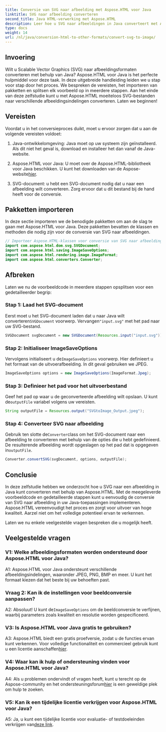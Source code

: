 ```yaml
---
title: Conversie van SVG naar afbeelding met Aspose.HTML voor Java
linktitle: SVG naar afbeelding converteren
second_title: Java HTML-verwerking met Aspose.HTML
description: Leer hoe u SVG naar afbeeldingen in Java converteert met Aspose.HTML. Uitgebreide gids voor uitvoer van hoge kwaliteit.
type: docs
weight: 14
url: /nl/java/conversion-html-to-other-formats/convert-svg-to-image/
---
```

## Invoering

Wilt u Scalable Vector Graphics (SVG) naar afbeeldingsformaten converteren met behulp van Java? Aspose.HTML voor Java is het perfecte hulpmiddel voor deze taak. In deze uitgebreide handleiding leiden we u stap voor stap door het proces. We bespreken de vereisten, het importeren van pakketten en splitsen elk voorbeeld op in meerdere stappen. Aan het einde van deze zelfstudie kunt u met Aspose.HTML moeiteloos SVG-bestanden naar verschillende afbeeldingsindelingen converteren. Laten we beginnen!

## Vereisten

Voordat u in het conversieproces duikt, moet u ervoor zorgen dat u aan de volgende vereisten voldoet:

1. Java-ontwikkelomgeving: Java moet op uw systeem zijn geïnstalleerd. Als dit niet het geval is, download en installeer het dan vanaf de Java-website.

2.  Aspose.HTML voor Java: U moet over de Aspose.HTML-bibliotheek voor Java beschikken. U kunt het downloaden van de Aspose-website[hier](https://releases.aspose.com/html/java/).

3. SVG-document: u hebt een SVG-document nodig dat u naar een afbeelding wilt converteren. Zorg ervoor dat u dit bestand bij de hand heeft voor de conversie.

## Pakketten importeren

In deze sectie importeren we de benodigde pakketten om aan de slag te gaan met Aspose.HTML voor Java. Deze pakketten bevatten de klassen en methoden die nodig zijn voor de conversie van SVG naar afbeeldingen.

```java
// Importeer Aspose.HTML-klassen voor conversie van SVG naar afbeelding
import com.aspose.html.dom.svg.SVGDocument;
import com.aspose.html.saving.ImageSaveOptions;
import com.aspose.html.rendering.image.ImageFormat;
import com.aspose.html.converters.Converter;
```

## Afbreken 

Laten we nu de voorbeeldcode in meerdere stappen opsplitsen voor een gedetailleerder begrip:

### Stap 1: Laad het SVG-document

 Eerst moet u het SVG-document laden dat u naar Java wilt converteren`SVGDocument` voorwerp. Vervangen`"input.svg"` met het pad naar uw SVG-bestand.

```java
SVGDocument svgDocument = new SVGDocument(Resources.input("input.svg"));
```

### Stap 2: Initialiseer ImageSaveOptions

 Vervolgens initialiseert u de`ImageSaveOptions` voorwerp. Hier definieert u het formaat van de uitvoerafbeelding. In dit geval gebruiken we JPEG.

```java
ImageSaveOptions options = new ImageSaveOptions(ImageFormat.Jpeg);
```

### Stap 3: Definieer het pad voor het uitvoerbestand

 Geef het pad op waar u de geconverteerde afbeelding wilt opslaan. U kunt de`outputFile` variabel volgens uw vereisten.

```java
String outputFile = Resources.output("SVGtoImage_Output.jpeg");
```

### Stap 4: Converteer SVG naar afbeelding

 Gebruik ten slotte de`Converter`class om het SVG-document naar een afbeelding te converteren met behulp van de opties die u hebt gedefinieerd. De resulterende afbeelding wordt opgeslagen op het pad dat is opgegeven in`outputFile`.

```java
Converter.convertSVG(svgDocument, options, outputFile);
```

## Conclusie

In deze zelfstudie hebben we onderzocht hoe u SVG naar een afbeelding in Java kunt converteren met behulp van Aspose.HTML. Met de meegeleverde voorbeeldcode en gedetailleerde stappen kunt u eenvoudig de conversie van SVG naar afbeelding in uw Java-toepassingen implementeren. Aspose.HTML vereenvoudigt het proces en zorgt voor uitvoer van hoge kwaliteit. Aarzel niet om het volledige potentieel ervan te verkennen.

Laten we nu enkele veelgestelde vragen bespreken die u mogelijk heeft.

## Veelgestelde vragen

### V1: Welke afbeeldingsformaten worden ondersteund door Aspose.HTML voor Java?

A1: Aspose.HTML voor Java ondersteunt verschillende afbeeldingsindelingen, waaronder JPEG, PNG, BMP en meer. U kunt het formaat kiezen dat het beste bij uw behoeften past.

### Vraag 2: Kan ik de instellingen voor beeldconversie aanpassen?

 A2: Absoluut! U kunt de`ImageSaveOptions` om de beeldconversie te verfijnen, waarbij parameters zoals kwaliteit en resolutie worden gespecificeerd.

### V3: Is Aspose.HTML voor Java gratis te gebruiken?

A3: Aspose.HTML biedt een gratis proefversie, zodat u de functies ervan kunt verkennen. Voor volledige functionaliteit en commercieel gebruik kunt u een licentie aanschaffen[hier](https://purchase.aspose.com/buy).

### V4: Waar kan ik hulp of ondersteuning vinden voor Aspose.HTML voor Java?

 A4: Als u problemen ondervindt of vragen heeft, kunt u terecht op de Aspose-community en het ondersteuningsforum[hier](https://forum.aspose.com/) is een geweldige plek om hulp te zoeken.

### V5: Kan ik een tijdelijke licentie verkrijgen voor Aspose.HTML voor Java?

 A5: Ja, u kunt een tijdelijke licentie voor evaluatie- of testdoeleinden verkrijgen van[deze link](https://purchase.aspose.com/temporary-license/).